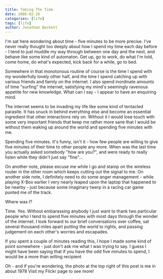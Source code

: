 ```yaml
---
title: Taking The Time
date: 2006-02-26
categories: [life]
tags: [life]
author: Jonathan Beckett
---
```


I'm sat here wondering about time - five minutes to be more precise. I've never really thought too deeply about how I spend my time each day before - I tend to just muddle my way through between one day and the next, and behave like some kind of automaton. Get up, go to work, do what I'm told, come home, do what's expected, kick back for a while, go to bed.

Somewhere in that monotonous routine of course is the time I spend with my wonderfully lovely other half, and the time I spend catching up with various friends and family on the internet. I also spend inordinate amounts of time "surfing" the internet, satisfying my mind's seemingly ravenous appetite for new knowledge. What can I say - I appear to have an enquiring mind.

The internet seems to be invading my life like some kind of tentacled parasite. It has snuck in behind everything else and become an essential ingredient that other interactions rely on. Without it I would lose touch with some very important friends that keep me rather more sane that I would be without them waking up around the world and spending five minutes with me.

Spending five minutes. It's funny, isn't it - how few people are willing to give five minutes of their time to other people any more. When was the last time you actually asked somebody "how are you?", and were ready to really listen while they didn't just say "fine"...

On another note, please excuse me while I go and stamp on the wireless router in the other room which keeps cutting out the signal to me. On another side note, I definitely need to do some anger management - while playing X-Box earlier I very nearly leaped upon the laptop that happened to be nearby - just because some imaginary twerp in a racing car game punted me of the track.

Where was I?

Time. Yes. Without embarassing anybody I just want to thank two particular people who I tend to spend five minutes with most days through the wonder of the internet. I look forward to our brief conversations over coffee, sat several thousand miles apart putting the world to rights, and passing judgement on each other's worries and escapades.

If you spent a couple of minutes reading this, I hope I made some kind of point somewhere - just don't ask me what I was trying to say. I guess I might have been saying that if you have the odd five minutes to spend, I would be a more than willing recipient 

Oh - and if you're wondering, the photo at the top right of this post is me in about 1978  Visit my Flickr page to see more!